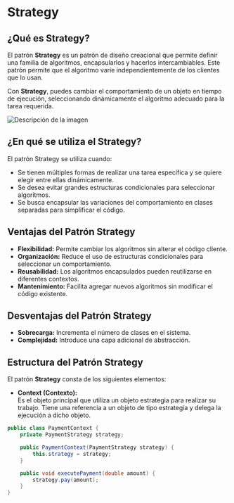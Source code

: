 # Strategy

## **¿Qué es Strategy?**

El patrón **Strategy** es un patrón de diseño creacional que permite definir una familia de algoritmos, encapsularlos y hacerlos intercambiables. Este patrón permite que el algoritmo varíe independientemente de los clientes que lo usan.

Con **Strategy**, puedes cambiar el comportamiento de un objeto en tiempo de ejecución, seleccionando dinámicamente el algoritmo adecuado para la tarea requerida.

<img src="https://cdn.discordapp.com/attachments/696173635441786902/1314796177547333662/strategy-es.png" alt="Descripción de la imagen" class="custom-img-5"/>

## **¿En qué se utiliza el Strategy?**

El patrón Strategy se utiliza cuando:
- Se tienen múltiples formas de realizar una tarea específica y se quiere elegir entre ellas dinámicamente.
- Se desea evitar grandes estructuras condicionales para seleccionar algoritmos.
- Se busca encapsular las variaciones del comportamiento en clases separadas para simplificar el código.

## **Ventajas del Patrón Strategy**
- **Flexibilidad:** Permite cambiar los algoritmos sin alterar el código cliente.
- **Organización:** Reduce el uso de estructuras condicionales para seleccionar un comportamiento.
- **Reusabilidad:** Los algoritmos encapsulados pueden reutilizarse en diferentes contextos.
- **Mantenimiento:** Facilita agregar nuevos algoritmos sin modificar el código existente.

## **Desventajas del Patrón Strategy**
- **Sobrecarga:** Incrementa el número de clases en el sistema.
- **Complejidad:** Introduce una capa adicional de abstracción.

## **Estructura del Patrón Strategy**

El patrón **Strategy** consta de los siguientes elementos:

- **Context (Contexto):**  
  Es el objeto principal que utiliza un objeto estrategia para realizar su trabajo. Tiene una referencia a un objeto de tipo estrategia y delega la ejecución a dicho objeto.

```java
public class PaymentContext {
    private PaymentStrategy strategy;

    public PaymentContext(PaymentStrategy strategy) {
        this.strategy = strategy;
    }

    public void executePayment(double amount) {
        strategy.pay(amount);
    }
}
